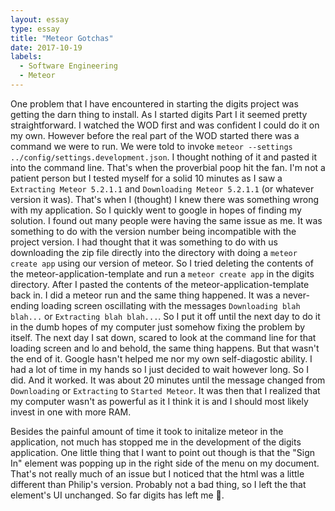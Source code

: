 ```yaml
---
layout: essay
type: essay
title: "Meteor Gotchas"
date: 2017-10-19
labels:
  - Software Engineering
  - Meteor
---
```


  One problem that I have encountered in starting the digits project was getting the darn thing to install. As I started digits Part I it seemed pretty straightforward. I watched the WOD first and was confident I could do it on my own. However before the real part of the WOD started there was a command we were to run. We were told to invoke ```meteor --settings ../config/settings.development.json```. I thought nothing of it and pasted it into the command line. That's when the proverbial poop hit the fan. I'm not a patient person but I tested myself for a solid 10 minutes as I saw a ```Extracting Meteor 5.2.1.1``` and ```Downloading Meteor 5.2.1.1``` (or whatever version it was). That's when I (thought) I knew there was something wrong with my application. So I quickly went to google in hopes of finding my solution. I found out many people were having the same issue as me. It was something to do with the version number being incompatible with the project version. I had thought that it was something to do with us downloading the zip file directly into the directory with doing a ```meteor create app``` using our version of meteor. So I tried deleting the contents of the meteor-application-template and run a ```meteor create app``` in the digits directory. After I pasted the contents of the meteor-application-template back in. I did a meteor run and the same thing happened. It was a never-ending loading screen oscillating with the messages ```Downloading blah blah...``` or ```Extracting blah blah...```. So I put it off until the next day to do it in the dumb hopes of my computer just somehow fixing the problem by itself. The next day I sat down, scared to look at the command line for that loading screen and lo and behold, the same thing happens. But that wasn't the end of it. Google hasn't helped me nor my own self-diagostic ability. I had a lot of time in my hands so I just decided to wait however long. So I did. And it worked. It was about 20 minutes until the message changed from ```Downloading``` or ```Extracting``` to ```Started Meteor```. It was then that I realized that my computer wasn't as powerful as it I think it is and I should most likely invest in one with more RAM.

  Besides the painful amount of time it took to initalize meteor in the application, not much has stopped me in the development of the digits application. One little thing that I want to point out though is that the "Sign In" element was popping up in the right side of the menu on my document. That's not really much of an issue but I noticed that the html was a little different than Philip's version. Probably not a bad thing, so I left the that element's UI unchanged. So far digits has left me :triumph:.
